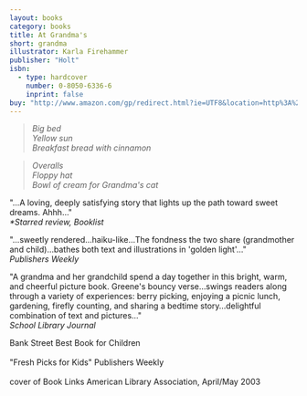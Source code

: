 ```yaml
---
layout: books
category: books
title: At Grandma's
short: grandma
illustrator: Karla Firehammer
publisher: "Holt"
isbn:
  - type: hardcover
    number: 0-8050-6336-6
    inprint: false
buy: "http://www.amazon.com/gp/redirect.html?ie=UTF8&location=http%3A%2F%2Fwww.amazon.com%2FAt-Grandmas-Rhonda-Gowler-Greene%2Fdp%2F0805063366%2F&tag=rhondgowlegre-20&linkCode=ur2&camp=1789&creative=9325"
---
```


> _Big bed  
> Yellow sun  
> Breakfast bread with cinnamon_

> _Overalls  
> Floppy hat  
> Bowl of cream for Grandma's cat_

"…A loving, deeply satisfying story that lights up the path toward sweet dreams. Ahhh…"  
_\*Starred review, Booklist_

"…sweetly rendered…haiku-like…The fondness the two share (grandmother and child)…bathes both text and illustrations in 'golden light'…"  
_Publishers Weekly_

"A grandma and her grandchild spend a day together in this bright, warm, and cheerful picture book. Greene's bouncy verse…swings readers along through a variety of experiences: berry picking, enjoying a picnic lunch, gardening, firefly counting, and sharing a bedtime story…delightful combination of text and pictures…"  
_School Library Journal_

<p class="awards">
Bank Street Best Book for Children
<br /><br />
"Fresh Picks for Kids" Publishers Weekly
<br /><br />
cover of Book Links American Library Association, April/May 2003
</p>